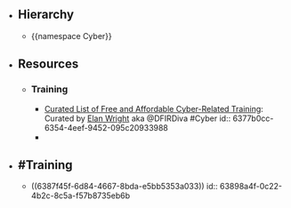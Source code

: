 - ## Hierarchy
	- {{namespace Cyber}}
- ## Resources
	- ### Training
		- [Curated List of Free and Affordable Cyber-Related Training](https://training.dfirdiva.com/): Curated by [Elan Wright](https://www.linkedin.com/in/elanwright/) aka @DFIRDiva #Cyber
		  id:: 6377b0cc-6354-4eef-9452-095c20933988
		-
- ## #Training
	- ((6387f45f-6d84-4667-8bda-e5bb5353a033))
	  id:: 63898a4f-0c22-4b2c-8c5a-f57b8735eb6b